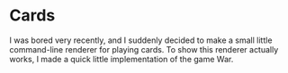 # Cards

I was bored very recently, and I suddenly decided to make a small little command-line renderer for playing cards. To show this renderer actually works, I made a quick little implementation of the game War.
